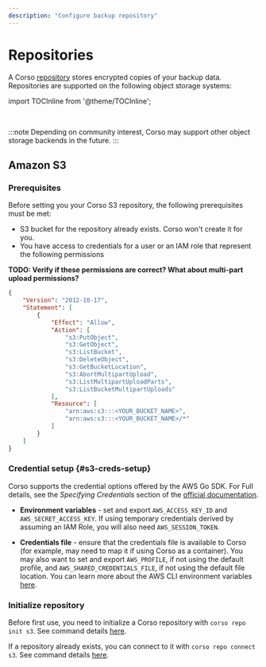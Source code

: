 ```yaml
---
description: "Configure backup repository"
---
```


# Repositories

A Corso [repository](concepts#corso-concepts) stores encrypted copies of your backup data. Repositories are
supported on the following object storage systems:

import TOCInline from '@theme/TOCInline';

<TOCInline toc={toc} maxHeadingLevel={2}/><br/>

:::note
Depending on community interest, Corso may support other object storage backends in the future.
:::

## Amazon S3

### Prerequisites

Before setting you your Corso S3 repository, the following prerequisites must be met:

* S3 bucket for the repository already exists. Corso won't create it for you.
* You have access to credentials for a user or an IAM role that represent the following permissions

<!-- vale proselint.Annotations = NO -->
**TODO: Verify if these permissions are correct? What about multi-part upload permissions?**
<!-- vale proselint.Annotations = YES -->

```json
{
    "Version": "2012-10-17",
    "Statement": [
        {
            "Effect": "Allow",
            "Action": [
                "s3:PutObject",
                "s3:GetObject",
                "s3:ListBucket",
                "s3:DeleteObject",
                "s3:GetBucketLocation",
                "s3:AbortMultipartUpload", 
                "s3:ListMultipartUploadParts",
                "s3:ListBucketMultipartUploads"
            ],
            "Resource": [
                "arn:aws:s3:::<YOUR_BUCKET_NAME>",
                "arn:aws:s3:::<YOUR_BUCKET_NAME>/*"
            ]
        }
    ]
}
```

### Credential setup {#s3-creds-setup}

Corso supports the credential options offered by the AWS Go SDK. For Full details, see the *Specifying Credentials*
section of the [official documentation](https://docs.aws.amazon.com/sdk-for-go/v1/developer-guide/configuring-sdk.html).

* **Environment variables** - set and export `AWS_ACCESS_KEY_ID` and `AWS_SECRET_ACCESS_KEY`. If using temporary
  credentials derived by assuming an IAM Role, you will also need `AWS_SESSION_TOKEN`.

* **Credentials file** - ensure that the credentials file is available to Corso (for example, may need to map it if
  using Corso as a container). You may also want to set and export `AWS_PROFILE`, if not using the default profile, and
  `AWS_SHARED_CREDENTIALS_FILE`, if not using the default file location. You can learn more about the AWS CLI
  environment variables [here](https://docs.aws.amazon.com/cli/latest/userguide/cli-configure-envvars.html).

### Initialize repository

Before first use, you need to initialize a Corso repository with `corso repo init s3`. See command details
[here](/cli/corso_repo_init_s3).

If a repository already exists, you can connect to it with `corso repo connect s3`. See command details
[here](/cli/corso_repo_connect_s3).
